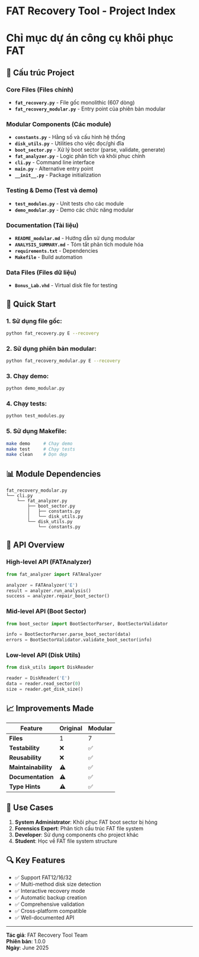 # FAT Recovery Tool - Project Index
# Chỉ mục dự án công cụ khôi phục FAT

## 📁 Cấu trúc Project

### Core Files (Files chính)
- **`fat_recovery.py`** - File gốc monolithic (607 dòng)
- **`fat_recovery_modular.py`** - Entry point của phiên bản modular

### Modular Components (Các module)
- **`constants.py`** - Hằng số và cấu hình hệ thống
- **`disk_utils.py`** - Utilities cho việc đọc/ghi đĩa
- **`boot_sector.py`** - Xử lý boot sector (parse, validate, generate)  
- **`fat_analyzer.py`** - Logic phân tích và khôi phục chính
- **`cli.py`** - Command line interface
- **`main.py`** - Alternative entry point
- **`__init__.py`** - Package initialization

### Testing & Demo (Test và demo)
- **`test_modules.py`** - Unit tests cho các module
- **`demo_modular.py`** - Demo các chức năng modular

### Documentation (Tài liệu)
- **`README_modular.md`** - Hướng dẫn sử dụng modular
- **`ANALYSIS_SUMMARY.md`** - Tóm tắt phân tích module hóa
- **`requirements.txt`** - Dependencies
- **`Makefile`** - Build automation

### Data Files (Files dữ liệu)
- **`Bonus_Lab.vhd`** - Virtual disk file for testing

## 🚀 Quick Start

### 1. Sử dụng file gốc:
```bash
python fat_recovery.py E --recovery
```

### 2. Sử dụng phiên bản modular:
```bash
python fat_recovery_modular.py E --recovery
```

### 3. Chạy demo:
```bash
python demo_modular.py
```

### 4. Chạy tests:
```bash  
python test_modules.py
```

### 5. Sử dụng Makefile:
```bash
make demo     # Chạy demo
make test     # Chạy tests  
make clean    # Dọn dẹp
```

## 📊 Module Dependencies

```
fat_recovery_modular.py
└── cli.py
    └── fat_analyzer.py
        ├── boot_sector.py
        │   ├── constants.py
        │   └── disk_utils.py
        └── disk_utils.py
            └── constants.py
```

## 🔧 API Overview

### High-level API (FATAnalyzer)
```python
from fat_analyzer import FATAnalyzer

analyzer = FATAnalyzer('E')
result = analyzer.run_analysis()
success = analyzer.repair_boot_sector()
```

### Mid-level API (Boot Sector)
```python
from boot_sector import BootSectorParser, BootSectorValidator

info = BootSectorParser.parse_boot_sector(data)
errors = BootSectorValidator.validate_boot_sector(info)
```

### Low-level API (Disk Utils)
```python
from disk_utils import DiskReader

reader = DiskReader('E')
data = reader.read_sector(0)
size = reader.get_disk_size()
```

## 📈 Improvements Made

| Feature | Original | Modular |
|---------|----------|---------|
| **Files** | 1 | 7 |
| **Testability** | ❌ | ✅ |
| **Reusability** | ❌ | ✅ |
| **Maintainability** | ⚠️ | ✅ |
| **Documentation** | ⚠️ | ✅ |
| **Type Hints** | ⚠️ | ✅ |

## 🎯 Use Cases

1. **System Administrator**: Khôi phục FAT boot sector bị hỏng
2. **Forensics Expert**: Phân tích cấu trúc FAT file system  
3. **Developer**: Sử dụng components cho project khác
4. **Student**: Học về FAT file system structure

## 🔍 Key Features

- ✅ Support FAT12/16/32
- ✅ Multi-method disk size detection
- ✅ Interactive recovery mode
- ✅ Automatic backup creation
- ✅ Comprehensive validation
- ✅ Cross-platform compatible
- ✅ Well-documented API

---
**Tác giả**: FAT Recovery Tool Team  
**Phiên bản**: 1.0.0  
**Ngày**: June 2025
